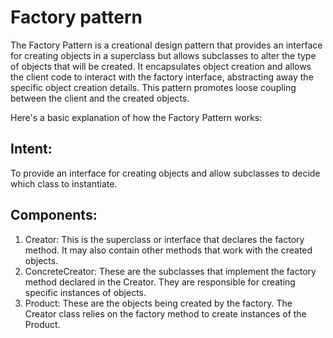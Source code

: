 # Factory pattern

The Factory Pattern is a creational design pattern that provides an interface for creating objects in a superclass but
allows subclasses to alter the type of objects that will be created. It encapsulates object creation and allows the
client code to interact with the factory interface, abstracting away the specific object creation details.
This pattern promotes loose coupling between the client and the created objects.

Here's a basic explanation of how the Factory Pattern works:

## Intent:

To provide an interface for creating objects and allow subclasses to decide which class to instantiate.

## Components:

1. Creator: This is the superclass or interface that declares the factory method. It may also contain other methods that
   work with the created objects.
2. ConcreteCreator: These are the subclasses that implement the factory method declared in the Creator.
   They are responsible for creating specific instances of objects.
3. Product: These are the objects being created by the factory. The Creator class relies on the factory method to
   create instances of the Product.

